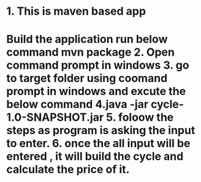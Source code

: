  <h1>1. This is maven based app<h1>
      Build the application run below command
      mvn  package
 2. Open command prompt in windows
 3. go to target folder using coomand prompt in windows and excute the below command 
 4.java -jar cycle-1.0-SNAPSHOT.jar
 5. foloow the steps as program is asking the input to enter.
 6. once the all input will be entered , it will build the cycle and calculate the price of it.
